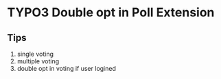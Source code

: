# TYPO3 Double opt in  Poll Extension

## Tips

1) single voting 
2) multiple voting 
3) double opt in voting if user logined




